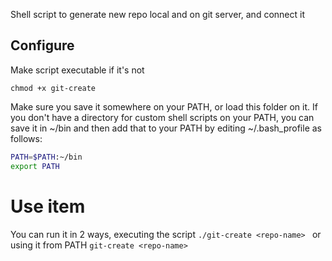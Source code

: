 Shell script to generate new repo local and on git server, and connect it

## Configure
Make script executable if it's not
```
chmod +x git-create
```
Make sure you save it somewhere on your PATH, or load this folder on it. If you don't have a directory for custom shell scripts on your PATH, you can save it in ~/bin and then add that to your PATH by editing ~/.bash_profile as follows:
```sh
PATH=$PATH:~/bin
export PATH
```
# Use item
You can run it in 2 ways, executing the script ```./git-create <repo-name> ``` or using it from PATH ```git-create <repo-name>```

